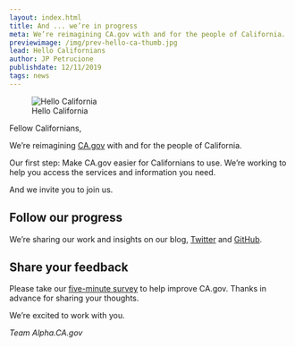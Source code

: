 ```yaml
---
layout: index.html
title: And ... we’re in progress
meta: We’re reimagining CA.gov with and for the people of California.
previewimage: /img/prev-hello-ca-thumb.jpg
lead: Hello Californians
author: JP Petrucione
publishdate: 12/11/2019
tags: news
---
```

<figure class="figure"><img src="/img/hello-california.jpg" class="" alt="Hello California"><figcaption class="figure-caption">Hello California</figcaption></figure>

Fellow Californians,

We’re reimagining [CA.gov](http://ca.gov/) with and for the people of California.

Our first step: Make CA.gov easier for Californians to use. We’re working to help you access the services and information you need.

And we invite you to join us.

## Follow our progress

We’re sharing our work and insights on our blog, [Twitter](https://twitter.com/CAdotGov) and [GitHub](https://github.com/cagov).

## Share your feedback

Please take our [five-minute survey](https://www.surveymonkey.com/r/AlphaCAgov) to help improve CA.gov. Thanks in advance for sharing your thoughts.

We’re excited to work with you.

_Team Alpha.CA.gov_
